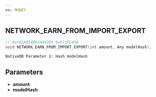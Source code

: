 ```yaml
---
ns: MONEY
---
```

## NETWORK_EARN_FROM_IMPORT_EXPORT

```c
// 0xF92A014A634442D6 0xF11FC458
void NETWORK_EARN_FROM_IMPORT_EXPORT(int amount, Any modelHash);
```

```
NativeDB Parameter 1: Hash modelHash
```

## Parameters
* **amount**: 
* **modelHash**: 


